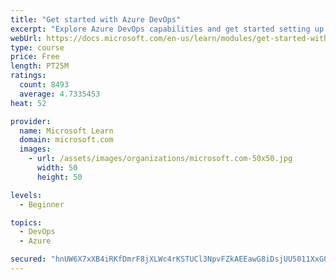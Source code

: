 ```yaml
---
title: "Get started with Azure DevOps"
excerpt: "Explore Azure DevOps capabilities and get started setting up your own organization knowing what separates elite performers from low performers."
webUrl: https://docs.microsoft.com/en-us/learn/modules/get-started-with-devops/
type: course
price: Free
length: PT25M
ratings:
  count: 8493
  average: 4.7335453
heat: 52

provider:
  name: Microsoft Learn
  domain: microsoft.com
  images:
    - url: /assets/images/organizations/microsoft.com-50x50.jpg
      width: 50
      height: 50

levels:
  - Beginner

topics:
  - DevOps
  - Azure

secured: "hnUW6X7xXB4iRKfDmrF8jXLWc4rKSTUCl3NpvFZkAEEawG8iDsjUU5011XxGOXVvNfZVeaNMW7/KCfX5955bvlVsZK9oC+lKNufBPMYnGKp3lRYo4+32UcNaqddaF2w/0glU9OzIB8j4JQTp2DYYrauAfKMpPq41+zGJrwYkUzGsZFUNlrTnpM7vuml7PBDYtgxV7nA5xF7YKx6F8dazneNNa6PyuleOmBaVoAZ7Ti7UfUfiH7TNZJ1aF+yBhk3o8TnbAPxuo/wnIKE8jYbk79ZMGd/kFvBJwq/RKejPsInNlhI+v/86BCmpy0vESmuAa80t0VxyN5oFCNtxlJy+4ZMBO1xxdsMpXZ4JqisiuCOzPJtoHx0qxPaUvBNqcP5drwTcWxYtXpwzfuFamtIgtU22SVtO4vjer37WTh9nQAg=;5TKBq2QUH6Fg+EJ4KOlK+w=="
---
```


